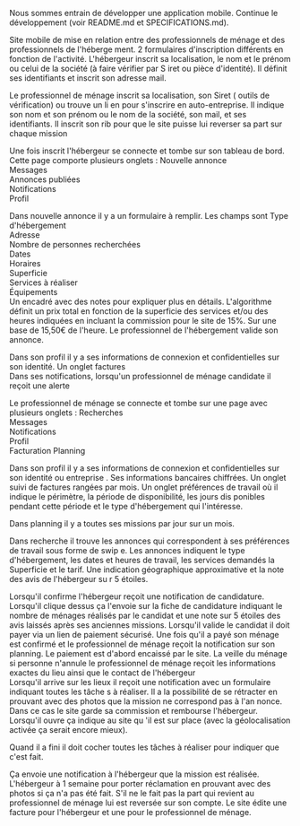 Nous sommes entrain de développer une application mobile. Continue le développement (voir README.md et SPECIFICATIONS.md).

Site mobile de mise en relation entre des professionnels de ménage et des professionnels de l'héberge
ment. 
2 formulaires d'inscription différents en fonction de l'activité. 
L'hébergeur inscrit sa localisation, le nom et le prénom ou celui de la société (à faire vérifier par S
iret ou pièce d'identité). Il définit ses identifiants et inscrit son adresse mail. 

Le professionnel de ménage inscrit sa localisation, son Siret ( outils de vérification) ou trouve un li
en pour s'inscrire en auto-entreprise. 
Il indique son nom et son prénom ou le nom de la société, son mail, et ses identifiants. 
Il inscrit son rib pour que le site puisse lui reverser sa part sur chaque mission  

Une fois inscrit l'hébergeur se connecte et tombe sur son tableau de bord. 
Cette page comporte plusieurs onglets : 
Nouvelle annonce  
Messages  
Annonces publiées  
Notifications  
Profil 

Dans nouvelle annonce il y a un formulaire à remplir. 
Les champs sont 
Type d'hébergement  
Adresse  
Nombre de personnes recherchées  
Dates  
Horaires  
Superficie  
Services à réaliser  
Équipements  
Un encadré avec des notes pour expliquer plus en détails. 
L'algorithme définit un prix total en fonction de la superficie des services et/ou des heures indiquées
en incluant la commission pour le site de 15%. 
Sur une base de 15,50€ de l'heure. 
Le professionnel de l'hébergement valide son annonce. 

Dans son profil il y a ses informations de connexion et confidentielles sur son identité. 
Un onglet factures  
Dans ses notifications, lorsqu'un professionnel de ménage candidate il reçoit une alerte  

Le professionnel de ménage se connecte et tombe sur une page avec plusieurs onglets : 
Recherches  
Messages  
Notifications  
Profil  
Facturation 
Planning  

Dans son profil il y a ses informations de connexion et confidentielles sur son identité ou entreprise 
. 
Ses informations bancaires chiffrées. 
Un onglet suivi de factures rangées par mois. 
Un onglet préférences de travail où il indique le périmètre, la période de disponibilité, les jours dis
ponibles pendant cette période et le type d'hébergement qui l'intéresse.  

Dans planning il y a toutes ses missions par jour sur un mois. 

Dans recherche il trouve les annonces qui correspondent à ses préférences de travail sous forme de swip
e. 
Les annonces indiquent le type d'hébergement, les dates et heures de travail, les services demandés la 
Superficie et le tarif. Une indication géographique approximative et la note des avis de l'hébergeur su
r 5 étoiles.  

Lorsqu'il confirme l'hébergeur reçoit une notification de candidature. 
Lorsqu'il clique dessus ça l'envoie sur la fiche de candidature indiquant le nombre de ménages réalisés
par le candidat et une note sur 5 étoiles des avis laissés après ses anciennes missions. 
Lorsqu'il valide le candidat il doit payer via un lien de paiement sécurisé. 
Une fois qu'il a payé son ménage est confirmé et le professionnel de ménage reçoit la notification sur 
son planning. 
Le paiement est d'abord encaissé par le site. 
La veille du ménage si personne n'annule le professionnel de ménage reçoit les informations exactes du 
lieu ainsi que le contact de l'hébergeur  
Lorsqu'il arrive sur les lieux il reçoit une notification avec un formulaire indiquant toutes les tâche
s à réaliser. 
Il a la possibilité de se rétracter en prouvant avec des photos que la mission ne correspond pas à l'an
nonce. 
Dans ce cas le site garde sa commission et rembourse l'hébergeur. Lorsqu'il ouvre ça indique au site qu
'il est sur place (avec la géolocalisation activée ça serait encore mieux). 

Quand il a fini il doit cocher toutes les tâches à réaliser pour indiquer que c'est fait. 

Ça envoie une notification à l'hébergeur que la mission est réalisée. 
L'hébergeur à 1 semaine pour porter réclamation en prouvant avec des photos si ça n'a pas été fait. 
S'il ne le fait pas la part qui revient au professionnel de ménage lui est reversée sur son compte. 
Le site édite une facture pour l'hébergeur et une pour le professionnel de ménage. 